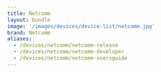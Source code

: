 ```yaml
---
title: Netcomm
layout: bundle
image: '/images/devices/device-list/netcomm.jpg'
brand: Netcomm
aliases:
  - /devices/netcomm/netcomm-release
  - /devices/netcomm/netcomm-developer
  - /devices/netcomm/netcomm-usersguide
---
```


